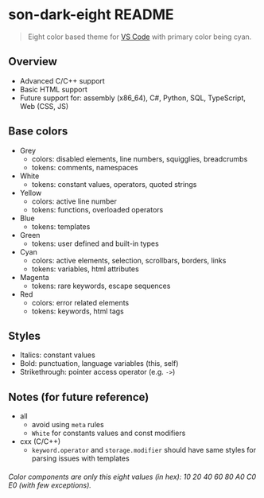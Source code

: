 # son-dark-eight README

> Eight color based theme for [VS Code](https://code.visualstudio.com/)
> with primary color being cyan.

## Overview

- Advanced C/C++ support
- Basic HTML support
- Future support for: assembly (x86_64), C#, Python, SQL, TypeScript, Web (CSS, JS)

## Base colors

- Grey
    - colors: disabled elements, line numbers, squigglies, breadcrumbs
    - tokens: comments, namespaces
- White
    - tokens: constant values, operators, quoted strings 
- Yellow
    - colors: active line number
    - tokens: functions, overloaded operators
- Blue
    - tokens: templates
- Green
    - tokens: user defined and built-in types
- Cyan
    - colors: active elements, selection, scrollbars, borders, links
    - tokens: variables, html attributes
- Magenta
    - tokens: rare keywords, escape sequences
- Red
    - colors: error related elements
    - tokens: keywords, html tags

## Styles

- Italics: constant values
- Bold: punctuation, language variables (this, self)
- Strikethrough: pointer access operator (e.g. `->`)

## Notes (for future reference)

- all
    - avoid using `meta` rules
    - `White` for constants values and const modifiers
- cxx (C/C++)
    - `keyword.operator` and `storage.modifier` should have same styles for parsing issues with templates 

###### Color components are only this eight values (in hex): 10 20 40 60 80 A0 C0 E0 (with few exceptions).

